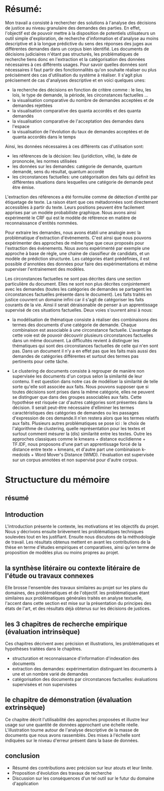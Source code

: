 # Résumé:

Mon travail a consisté à rechercher des solutions à l'analyse des décisions de justice au niveau granulaire des demandes des parties. En effet, l'objectif est de pouvoir mettre à la disposition de potentiels utilisateurs un outil simple d'exploration, de recherche d'information et d'analyse au moins descriptive et à la longue prédictive du sens des réponses des juges aux différentes demandes dans un corpus bien identifié. Les documents de décisions judiciaires n'étant pas structurés, les problématiques de recherche tiens donc en l'extraction et la catégorisation des données nécessaires à ces différents usages. Pour savoir quelles données sont nécessaires il faut partir des fonctionnalités qu'on souhaite réaliser ou plus précisément des cas d'utilisation du système à réaliser. Il s'agit plus précisement de cas d'analyses descriptive et en voici quelques unes:

*  la recherche des décisions en fonction de critère comme : le lieu, les lois, le type de demande, la période, les circonstances factuelles ...
*  la visualisation comparative du nombre de demandes acceptées et de demandes rejettées
*  la visualisation comparative des quanta accordés et des quanta demandés
*  la visualisation comparative de l'acceptation des demandes dans l'espace 
*  la visualisation  de l'évolution du taux de demandes acceptées et de quanta accordés dans le temps

Ainsi, les données nécessaires à ces différents cas d'utilisation sont:
*  les références de la décision: lieu (juridiction, ville), la date de prononcée, les normes utilisées
*  les données sur les demandes: catégorie de demande, quantum demandé, sens du résultat, quantum accordé
*  les circonstances factuelles: une catégorisation des faits qui définit les différentes situations dans lesquelles une catégorie de demande peut être émise.

L'extraction des références a été formulée comme de détection d'entité par étiquetage de texte. La raison étant que ces métadonnées sont directement accessibles à partir du texte. Leurs positions  peuvent être facilement apprises par un modèle probabiliste graphique. Nous avons ainsi expérimenté le CRF qui est le modèle de référence en matière de reconnaissance d'entités nommées.

Pour extraire les demandes, nous avons établi une analogie avec la problématique d'extraction d'évènements. C'est ainsi que nous pouvons expérimenter des approches de même type que ceux proposés pour l'extraction des évènements. Nous avons expérimenté par exemple une approche à base de règle, une chaine de classifieur de candidats, et un modèle de prédiction structurée. Les catégories étant prédéfinies, il est possible d'annotées des données pour faire des expérimentations et même superviser l'entrainement des modèles. 

Les circonstances factuelles ne sont pas décrites dans une section particulière du document. Elles ne sont non plus décrites conjointement avec les demandes (toutes les catégories de demandes se partagent les circonstances factuelles présente dans le document). Les faits traités en justice couvrent un domaine infini car il s'agit de catégoriser les faits courants de la vie. Ainsi il serait déraisonable de penser à un apprentissage supervisé de ces situations factuelles. Deux voies s'ouvrent ainsi à nous: 

*  la modélisation de thématique consiste à réaliser des combinaisons des termes des documents d'une catégorie de demande. Chaque combinaison est associable à une circonstance factuelle. L'avantage de cette voie est de pouvoir découvrir plusieurs circonstances factuelles dans un même document. La difficultés revient à distinguer les thématiques qui sont des circonstances factuelles de celle qui n'en sont pas. Dans un document il n'y a en effet pas que les faits mais aussi des demandes de catégories différentes et surtout des termes pas pertinents pour cette tâche.

*  Le clustering de documents consiste à regrouper de manière non supervisée les documents d'un corpus selon la similarité de leur contenu. Il est question dans notre cas de modéliser la similarité de telle sorte qu'elle soit associée aux faits. Nous pouvons supposer que si toutes décisions sont prises dans la même catégorie, elles ne peuvent se distinguer que dans des groupes associables aux faits. Cette hypothèse est risquée car d'autres catégories sont présentes dans la décision. Il serait peut-être nécessaire d'elliminer les termes caractéristiques des catégories de demandes ou les passages d'expression de ces demande.Il n'en restera alors que les termes relatifs aux faits. Plusieurs autres problématiques se pose ici : le choix de l'algorithme de clustering, quelle représentation pour les textes et surtout comment mésurer la (dis) similarité entre les textes. Outre les approches classiques comme le kmeans + distance euclidienne + TF.IDF, nous proposons d'une part un apprentissage forcé de la distance entre texte + kmeans, et d'autre part une combinaison k-medoids + Word Mover's Distance (WMD). l'évaluation est supervisée sur un corpus annotées et non supervisé pour d'autre corpus.


# Structucture du mémoire

## résumé

## Introduction
L'introduction présente le contexte, les motivations et les objectifs du projet. Nous y décrivons ensuite brièvement les problématiques techniques soulevées tout en les justifiant. Ensuite nous discutons de la méthodologie de travail. Les résultats obtenus mettent en avant les contributions de la thèse en terme d'études empiriques et comparatives, ainsi qu'en terme de proposition de modèles plus ou moins propres au projet.

## la synthèse litéraire ou contexte litéraire de l'étude ou travaux connexes
Elle brosse l'ensemble des travaux similaires au projet sur les plans du domaines, des problématiques et de l'objectif. 
les problématiques étant similaires aux problématiques générales traités en analyse textuelle, l'accent dans cette section est mise sur la présentation du principes des états de l'art, et des résultats déjà obtenus sur les décisions de justices.

## les 3 chapitres de recherche empirique (évaluation intrinsèque)
Ces chapitres décrivent avec précision et illustrations, les problématiques et hypothèses traitées dans le chapitres. 
*  structuration et reconnaissance d'information d'indexation des documents
*  extraction des demandes: expérimentation distinguant les documents à une et un nombre varié de demandes
*  catégorisation des documents par circonstances factuelles: évaluations supervisées et non supervisées

## le chapitre de démonstration (évaluation extrinsèque)
Ce chapitre décrit l'utilisabilité des approches proposées et illustre leur usage sur une quantité de données approchant une échelle réelle. L'illustration tourne autour de l'analyse descriptive de la masse de documents que nous avons rassemblés. Des mises à l'échelle sont indiquées sur le niveau d'erreur présent dans la base de données.

## conclusion
*  Résumé des contributions avec précision sur leur atouts et leur limite. 
*  Proposition d'évolution des travaux de recherche
*  Discussion sur les conséquences d'un tel outil sur le futur du domaine d'application


